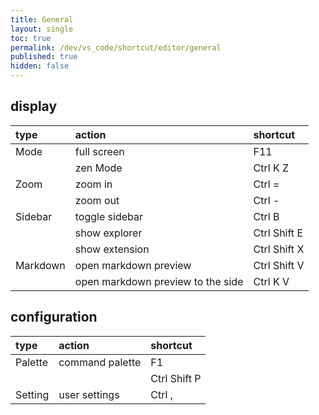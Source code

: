 ```yaml
---
title: General
layout: single
toc: true
permalink: /dev/vs_code/shortcut/editor/general
published: true
hidden: false
---
```




## display
  
| type | action | shortcut |
| :-   | :-     | :-       |
| Mode | full screen | <span class="kc_gr">F11</span> |
|      | zen Mode    | <span class="kc_rd">Ctrl</span> <span class="kc_or">K</span> <span class="kc_or">Z</span> |
| Zoom | zoom in  | <span class="kc_rd">Ctrl</span> <span class="kc_bl">=</span> |
|      | zoom out | <span class="kc_rd">Ctrl</span> <span class="kc_bl">-</span> |
| Sidebar | toggle sidebar | <span class="kc_rd">Ctrl</span> <span class="kc_or">B</span> |
|         | show explorer  | <span class="kc_rd">Ctrl</span> <span class="kc_rd">Shift</span> <span class="kc_or">E</span> |
|         | show extension | <span class="kc_rd">Ctrl</span> <span class="kc_rd">Shift</span> <span class="kc_or">X</span> |
| Markdown | open markdown preview             | <span class="kc_rd">Ctrl</span> <span class="kc_rd">Shift</span> <span class="kc_or">V</span> |
|          | open markdown preview to the side | <span class="kc_rd">Ctrl</span> <span class="kc_or">K</span>     <span class="kc_or">V</span> |



## configuration

| type | action | shortcut |
| :-   | :-     | :-       |
| Palette | command palette | <span class="kc_gr">F1</span> |
|         |                 | <span class="kc_rd">Ctrl</span> <span class="kc_rd">Shift</span> <span class="kc_or">P</span> |
| Setting | user settings   | <span class="kc_rd">Ctrl</span> <span class="kc_bl">,</span> |
